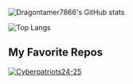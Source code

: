 ![Dragontamer7866's GitHub stats](https://github-readme-stats.vercel.app/api?username=dragontamer7866&show_icons=true&theme=ambient_gradient)

![Top Langs](https://github-readme-stats.vercel.app/api/top-langs/?username=dragontamer7866&size_weight=0.5&count_weight=0.5&theme=ambient_gradient)

## My Favorite Repos

[![Cyberpatriots24-25](https://github-readme-stats.vercel.app/api/pin/?username=dragontamer7866&repo=Cyberpatriots24-25&theme=ambient_gradient)](https://github.com/dragontamer7866/Cyberpatriots24-25)
